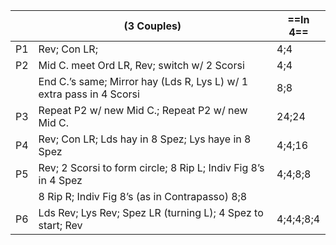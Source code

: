 ||(3 Couples) |==In 4==|
|-----|----|-----|
|P1| Rev; Con LR; |4;4|
|P2| Mid C. meet Ord LR, Rev; switch w/ 2 Scorsi |4;4|
||End C.’s same; Mirror hay (Lds R, Lys L) w/ 1 extra pass in 4 Scorsi |8;8|
|P3| Repeat P2 w/ new Mid C.; Repeat P2 w/ new Mid C. |24;24|
|P4| Rev; Con LR; Lds hay in 8 Spez; Lys haye in 8 Spez |4;4;16|
|P5| Rev; 2 Scorsi to form circle; 8 Rip L; Indiv Fig 8’s in 4 Spez |4;4;8;8|
||8 Rip R; Indiv Fig 8’s (as in Contrapasso) 8;8|
|P6| Lds Rev; Lys Rev; Spez LR (turning L); 4 Spez to start; Rev |4;4;4;8;4|
